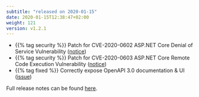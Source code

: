 ```yaml
---
subtitle: "released on 2020-01-15"
date: 2020-01-15T12:38:47+02:00
weight: 121
version: v1.2.1
---
```


- {{% tag security %}} Patch for CVE-2020-0602 ASP.NET Core Denial of Service Vulnerability ([notice](https://github.com/tomkerkhove/promitor/issues/835))
- {{% tag security %}} Patch for CVE-2020-0603 ASP.NET Core Remote Code Execution Vulnerability ([notice](https://github.com/tomkerkhove/promitor/issues/836))
- {{% tag fixed %}} Correctly expose OpenAPI 3.0 documentation & UI ([issue](https://github.com/tomkerkhove/promitor/issues/840))

Full release notes can be found [here](https://github.com/tomkerkhove/promitor/releases/tag/1.2.1).
